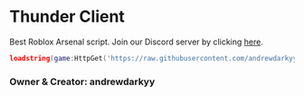 # Thunder Client

Best Roblox Arsenal script.
Join our Discord server by clicking [here](https://discord.com/invite/K8gdWHthVw).

```lua
loadstring(game:HttpGet('https://raw.githubusercontent.com/andrewdarkyyofficial/thunderclient/main/main.lua'))()
```

### Owner & Creator: andrewdarkyy
